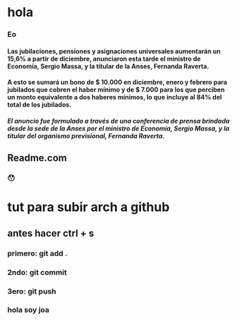 # hola
### Eo

#### Las jubilaciones, pensiones y asignaciones universales aumentarán un 15,6% a partir de diciembre, anunciaron esta tarde el ministro de Economía, Sergio Massa, y la titular de la Anses, Fernanda Raverta.
#### A esto se sumará un bono de $ 10.000 en diciembre, enero y febrero para jubilados que cobren el haber mínimo y de $ 7.000 para los que perciben un monto equivalente a dos haberes mínimos, lo que incluye al 84% del total de los jubilados.
##### El anuncio fue formulado a través de una conferencia de prensa brindada desde la sede de la Anses por el ministro de Economía, Sergio Massa, y la titular del organismo previsional, Fernanda Raverta.
## Readme.com 
### :hushed:
# tut para subir arch a github
## antes hacer ctrl + s 
### primero: git add .
### 2ndo: git commit
### 3ero: git push
### hola soy joa
###